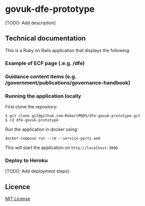# govuk-dfe-prototype

[TODO: Add description]


## Technical documentation

This is a Ruby on Rails application that displays the following:

### Example of ECF page (.e.g. /dfe)



### Guidance content items (e.g. /government/publications/governance-handbook)



### Running the application locally

First clone the repository:

```
$ git clone git@github.com:RobertM905/dfe-govuk-prototype.git
$ cd dfe-govuk-prototype
```

Run the application in docker using:

```
docker-compose run --rm --service-ports web
```

This will start the application on `http://localhost:3000`.

### Deploy to Heroku

[TODO: Add deployment steps]


## Licence

[MIT License](LICENCE)
